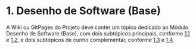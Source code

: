 # 1. Desenho de Software (Base)

A Wiki ou GitPages do Projeto deve conter um tópico dedicado ao Módulo Desenho de Software (Base), com dois subtópicos principais, conforme [1.1](/docs/base/abordagem_geral.md) e [1.2](/docs/base/processos_metodologias_abordagens.md), e dois subtópicos de cunho complementar, conforme [1.3](/docs/base/iniciativas_extras.md) e [1.4](/docs/base/participacoes.md).
